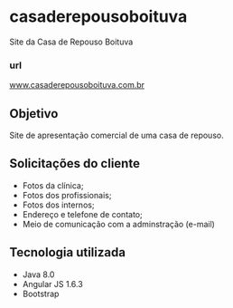 # casaderepousoboituva
Site da Casa de Repouso Boituva

### url

www.casaderepousoboituva.com.br

## Objetivo

Site de apresentação comercial de uma casa de repouso. 

## Solicitações do cliente

- Fotos da clínica;
- Fotos dos profissionais;
- Fotos dos internos;
- Endereço e telefone de contato;
- Meio de comunicação com a adminstração (e-mail)

## Tecnologia utilizada

- Java 8.0
- Angular JS 1.6.3
- Bootstrap

